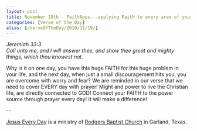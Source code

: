 ```yaml
---
layout: post
title: November 19th - FaithApps...applying Faith to every area of your
categories: [Verse of the Day]
alias: [/VerseOfTheDay/2010/11/19/]
---
```


_Jeremiah 33:3  
Call unto me, and I will answer thee, and show thee great and mighty
things, which thou knowest not._

Why is it on one day, you have this huge FAITH for this huge
problem in your life, and the next day, when just a small
discouragement hits you, you are overcome with worry and fear? We are
reminded in our verse that we need to cover EVERY day with prayer!
Might and power to live the Christian life, are directly connected to
GOD! Connect your FAITH to the power source through prayer every day!
It will make a difference!

 --

<a href=http://jesuseveryday.net>Jesus Every Day</a> is a ministry of <a href=http://rodgersbaptist.net>Rodgers Baptist Church</a> in Garland, Texas.
